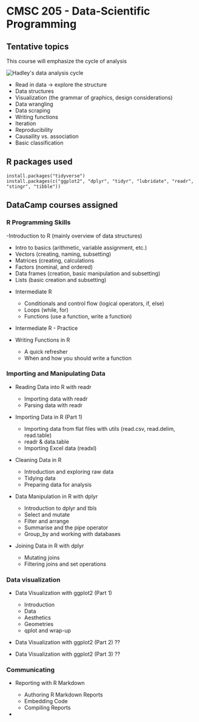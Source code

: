 # CMSC 205 - Data-Scientific Programming

## Tentative topics

This course will emphasize the cycle of analysis

![Hadley's data analysis cycle](http://r4ds.had.co.nz/diagrams/data-science-explore.png)

- Read in data -> explore the structure 
- Data structures
- Visualization (the grammar of graphics, design considerations)
- Data wrangling 
- Data scraping
- Writing functions
- Iteration
- Reproducibility
- Causaility vs. association
- Basic classification

## R packages used

```
install.packages("tidyverse")
install.packages(c("ggplot2", "dplyr", "tidyr", "lubridate", "readr", "stingr", "tibble"))
```

## DataCamp courses assigned

### R Programming Skills

-Introduction to R (mainly overview of data structures)
  + Intro to basics (arithmetic, variable assignment, etc.)
  + Vectors (creating, naming, subsetting)
  + Matrices (creating, calculations
  + Factors (nominal, and ordered)
  + Data frames (creation, basic manipulation and subsetting)
  + Lists (basic creation and subsetting)
  
- Intermediate R
  + Conditionals and control flow (logical operators, if, else)
  + Loops (while, for)
  + Functions (use a function, write a function)
  
- Intermediate R - Practice

- Writing Functions in R
  + A quick refresher
  + When and how you should write a function 
  

### Importing and Manipulating Data

- Reading Data into R with readr 
  + Importing data with readr
  + Parsing data with readr
  
- Importing Data in R (Part 1)
  + Importing data from flat files with utils (read.csv, read.delim, read.table)
  + readr & data.table
  + Importing Excel data (readxl)
  
- Cleaning Data in R
  + Introduction and exploring raw data 
  + Tidying data
  + Preparing data for analysis 

- Data Manipulation in R with dplyr
  + Introduction to dplyr and tbls
  + Select and mutate
  + Filter and arrange
  + Summarise and the pipe operator 
  + Group_by and working with databases 
- Joining Data in R with dplyr
  + Mutating joins
  + Filtering joins and set operations 

### Data visualization

- Data Visualization with ggplot2 (Part 1)
  + Introduction
  + Data
  + Aesthetics
  + Geometries
  + qplot and wrap-up

- Data Visualization with ggplot2 (Part 2) ??

- Data Visualization with ggplot2 (Part 3) ??

### Communicating

- Reporting with R Markdown
  + Authoring R Markdown Reports
  + Embedding Code
  + Compiling Reports


- 
